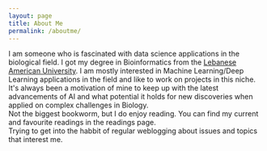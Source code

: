 ```yaml
---
layout: page
title: About Me
permalink: /aboutme/
---
```


I am someone who is fascinated with data science applications in the biological field. I got my degree in Bioinformatics from the [Lebanese American University](https://www.lau.edu.lb/). 
I am mostly interested in Machine Learning/Deep Learning applications in the field and like to work on projects in this niche. It's always been a motivation of mine to keep up with the latest advancements of AI and what potential it holds for new discoveries when applied on complex challenges in Biology.  
Not the biggest bookworm, but I do enjoy reading. You can find my current and favourite readings in the readings page.   
Trying to get into the habbit of regular weblogging about issues and topics that interest me.   

